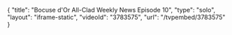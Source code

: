 {
    "title": "Bocuse d'Or All-Clad Weekly News Episode 10",
    "type": "solo",
    "layout": "iframe-static",
    "videoId": "3783575",
    "url": "\/tvpembed\/3783575"
}